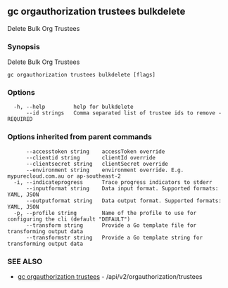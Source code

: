 ## gc orgauthorization trustees bulkdelete

Delete Bulk Org Trustees

### Synopsis

Delete Bulk Org Trustees

```
gc orgauthorization trustees bulkdelete [flags]
```

### Options

```
  -h, --help         help for bulkdelete
      --id strings   Comma separated list of trustee ids to remove - REQUIRED
```

### Options inherited from parent commands

```
      --accesstoken string    accessToken override
      --clientid string       clientId override
      --clientsecret string   clientSecret override
      --environment string    environment override. E.g. mypurecloud.com.au or ap-southeast-2
  -i, --indicateprogress      Trace progress indicators to stderr
      --inputformat string    Data input format. Supported formats: YAML, JSON
      --outputformat string   Data output format. Supported formats: YAML, JSON
  -p, --profile string        Name of the profile to use for configuring the cli (default "DEFAULT")
      --transform string      Provide a Go template file for transforming output data
      --transformstr string   Provide a Go template string for transforming output data
```

### SEE ALSO

* [gc orgauthorization trustees](gc_orgauthorization_trustees.html)	 - /api/v2/orgauthorization/trustees


